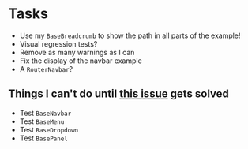 # Tasks
* Use my `BaseBreadcrumb` to show the path in all parts of the example!
* Visual regression tests?
* Remove as many warnings as I can
* Fix the display of the navbar example
* A `RouterNavbar`?

## Things I can't do until [this issue](https://github.com/vuejs/vue-cli/issues/6911) gets solved
* Test `BaseNavbar`
* Test `BaseMenu`
* Test `BaseDropdown`
* Test `BasePanel`
